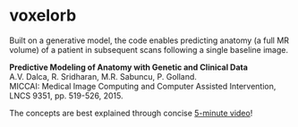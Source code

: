 # voxelorb
Built on a generative model, the code enables predicting anatomy (a full MR volume) of a patient in subsequent scans following a single baseline image.

**Predictive Modeling of Anatomy with Genetic and Clinical Data**  
A.V. Dalca, R. Sridharan, M.R. Sabuncu, P. Golland.  
MICCAI: Medical Image Computing and Computer Assisted Intervention, LNCS 9351, pp. 519-526, 2015.  

The concepts are best explained through concise [5-minute video](https://www.youtube.com/watch?v=r6E5bTl6X7o)!
